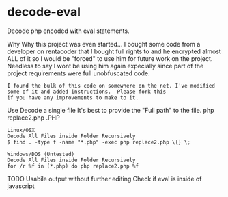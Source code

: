 decode-eval
===========

Decode php encoded with eval statements.

Why
	Why this project was even started...  I bought some code from a developer on rentacoder that I bought full rights
	to and he encrypted almost ALL of it so I would be "forced" to use him for future work on the project.  Needless to say
	I wont be using him again expecially since part of the project requirements were full unobfuscated code.  
	
	I found the bulk of this code on somewhere on the net. I've modified some of it and added instructions.  Please fork this
	if you have any improvements to make to it.  


Use
	Decode a single file  It's best to provide the "Full path" to the file.
	php replace2.php <FILENAME>.PHP  
	
	Linux/OSX
	Decode All Files inside Folder Recursively
	$ find . -type f -name "*.php" -exec php replace2.php \{} \;  
	
	Windows/DOS (Untested) 
	Decode All Files inside Folder Recursively 
	for /r %f in (*.php) do php replace2.php %f

TODO 
	Usabile output without further editing
	Check if eval is inside of javascript